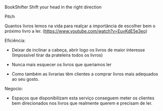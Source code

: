 BookShifter
Shift your head in the right direction


Pitch

Quantos livros lemos na vida para realçar a importância de escolher bem o próximo livro a ler.
(https://www.youtube.com/watch?v=EuvKdE5e3eo)

Eficiência:
- Deixar de inclinar a cabeça, abrir logo os livros de maior interesse (Impossível tirar da prateleira todos os livros)
- Nunca mais esquecer os livros que queriamos ler

- Como também as livrarias têm clientes a comprar livros mais adequados ao seu gosto.

Negocio:
- Espaços que disponibilizam esta serviço conseguem meter os clientes bem direcionados nos livros que realmente querem e precisam de ler.
